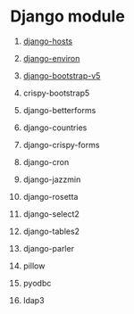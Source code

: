 # Django module

1. [django-hosts](https://django-hosts.readthedocs.io/en/latest/)


2. [django-environ](https://django-hosts.readthedocs.io/en/latest/)
 

3. [django-bootstrap-v5](https://django-bootstrap-v5.readthedocs.io/en/latest/installation.html)

4. crispy-bootstrap5

5. django-betterforms

6. django-countries

7. django-crispy-forms

8. django-cron

9. django-jazzmin

10. django-rosetta

11. django-select2

12. django-tables2

13. django-parler

14. pillow

15. pyodbc

16. ldap3
